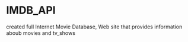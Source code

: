 # IMDB_API
created full Internet Movie Database, Web site that provides information aboub movies and tv_shows
